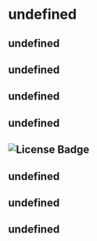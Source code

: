 # undefined
## undefined
## undefined
## undefined
## undefined
## ![License Badge](https://img.shields.io/badge/License-Apache%20License%202.0-blue)
## undefined
## undefined
## undefined
  